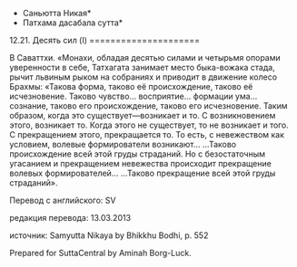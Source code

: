 * Саньютта Никая*
* Патхама дасабала сутта*

12\.21\. Десять сил \(I\)
\=\=\=\=\=\=\=\=\=\=\=\=\=\=\=\=\=\=\=\=\=

В Саваттхи\. «Монахи, обладая десятью силами и четырьмя опорами уверенности в себе, Татхагата занимает место быка\-вожака стада, рычит львиным рыком на собраниях и приводит в движение колесо Брахмы: «Такова форма, таково её происхождение, таково её исчезновение\. Таково чувство… восприятие… формации ума… сознание, таково его происхождение, таково его исчезновение\. Таким образом, когда это существует—возникает и то\. С возникновением этого, возникает то\. Когда этого не существует, то не возникает и того\. С прекращением этого, прекращается то\. То есть, с невежеством как условием, волевые формирователи возникают… …Таково происхождение всей этой груды страданий\. Но с безостаточным угасанием и прекращением невежества происходит прекращение волевых формирователей… …Таково прекращение всей этой груды страданий»\.

Перевод с английского: SV

редакция перевода: 13\.03\.2013

источник: Samyutta Nikaya by Bhikkhu Bodhi, p\. 552

Prepared for SuttaCentral by Aminah Borg\-Luck\.